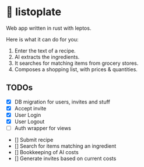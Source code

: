 # 🥔 listoplate

Web app written in rust with leptos.

Here is what it can do for you:

1. Enter the text of a recipe.
2. AI extracts the ingredients.
3. It searches for matching items from grocery stores.
4. Composes a shopping list, with prices & quantities.

## TODOs

- [x] DB migration for users, invites and stuff
- [x] Accept invite
- [x] User Login
- [x] User Logout
- [ ] Auth wrapper for views
- [] Submit recipe
- [] Search for items matching an ingredient
- [] Bookkeeping of AI costs
- [] Generate invites based on current costs
